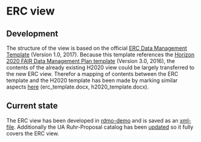 # ERC view

## Development

The structure of the view is based on the official [ERC Data Management Template](ec.europa.eu/research/participants/data/ref/h2020/gm/reporting/h2020-erc-tpl-oa-data-mgt-plan_en.docx) (Version 1.0, 2017). Because this template references the [Horizon 2020 FAIR Data Management Plan template](https://ec.europa.eu/research/participants/data/ref/h2020/grants_manual/hi/oa_pilot/h2020-hi-oa-data-mgt_en.pdf) (Version 3.0, 2016), the contents of the already existing H2020 view could be largely transferred to the new ERC view. Therefor a mapping of contents between the ERC template and the H2020 template has been made by marking similar aspects [here](https://github.com/ClaraRosalie/rdmo-catalog-uaruhr/tree/ERC-view/rdmorganiser/views) (erc_template.docx, h2020_template.docx).

## Current state

The ERC view has been developed in [rdmo-demo](https://rdmo-demo.rd.ruhr-uni-bochum.de/views/) and is saved as an [xml-file](https://github.com/ClaraRosalie/rdmo-catalog-uaruhr/blob/ERC-view/rdmorganiser/views/erc.xml). Additionally the UA Ruhr-Proposal catalog has been [updated](https://github.com/ClaraRosalie/rdmo-catalog-uaruhr/blob/ERC-view/tools/cat_member.yaml) so it fully covers the ERC view.
